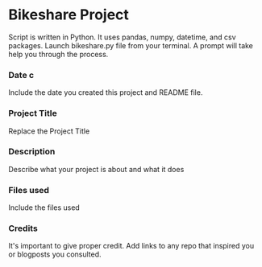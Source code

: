 # Bikeshare Project
Script is written in Python. It uses pandas, numpy, datetime, and csv packages. Launch bikeshare.py file from your terminal. A prompt will take help you through the process. 
### Date c
Include the date you created this project and README file.

### Project Title
Replace the Project Title

### Description
Describe what your project is about and what it does

### Files used
Include the files used

### Credits
It's important to give proper credit. Add links to any repo that inspired you or blogposts you consulted.
